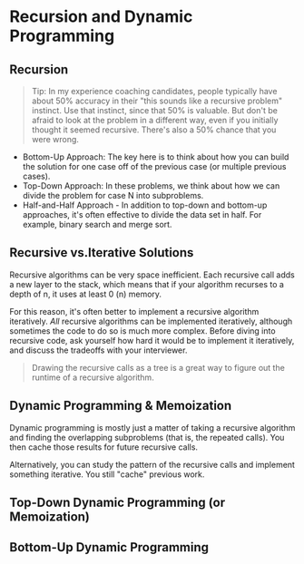 # Recursion and Dynamic Programming

## Recursion

>Tip: In my experience coaching candidates, people typically have about 50% accuracy in their "this sounds like a recursive problem" instinct. Use that instinct, since that 50% is valuable. But don't be afraid to look at the problem in a different way, even if you initially thought it seemed recursive. There's also a 50% chance that you were wrong.

- Bottom-Up Approach: The key here is to think about how you can build the solution for one case off of the previous case (or multiple previous cases).
- Top-Down Approach: In these problems, we think about how we can divide the problem for case N into subproblems.
- Half-and-Half Approach - In addition to top-down and bottom-up approaches, it's often effective to divide the data set in half. For example, binary search and merge sort.

## Recursive vs.lterative Solutions

Recursive algorithms can be very space inefficient. Each recursive call adds a new layer to the stack, which means that if your algorithm recurses to a depth of n, it uses at least 0 (n) memory.

For this reason, it's often better to implement a recursive algorithm iteratively. *All* recursive algorithms can be implemented iteratively, although sometimes the code to do so is much more complex. Before diving into recursive code, ask yourself how hard it would be to implement it iteratively, and discuss the tradeoffs with your interviewer.

>Drawing the recursive calls as a tree is a great way to figure out the runtime of a recursive algorithm.

## Dynamic Programming & Memoization

Dynamic programming is mostly just a matter of taking a recursive algorithm and finding the overlapping subproblems (that is, the repeated calls). You then cache those results for future recursive calls.

Alternatively, you can study the pattern of the recursive calls and implement something iterative. You still "cache" previous work.

## Top-Down Dynamic Programming (or Memoization)

## Bottom-Up Dynamic Programming